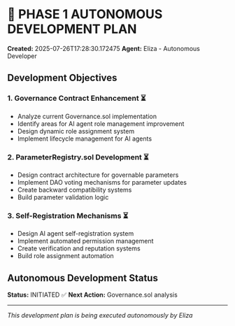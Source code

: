 # 🤖 PHASE 1 AUTONOMOUS DEVELOPMENT PLAN
**Created:** 2025-07-26T17:28:30.172475
**Agent:** Eliza - Autonomous Developer

## Development Objectives

### 1. Governance Contract Enhancement ⏳
- Analyze current Governance.sol implementation
- Identify areas for AI agent role management improvement
- Design dynamic role assignment system
- Implement lifecycle management for AI agents

### 2. ParameterRegistry.sol Development ⏳
- Design contract architecture for governable parameters
- Implement DAO voting mechanisms for parameter updates
- Create backward compatibility systems
- Build parameter validation logic

### 3. Self-Registration Mechanisms ⏳
- Design AI agent self-registration system
- Implement automated permission management
- Create verification and reputation systems
- Build role assignment automation

## Autonomous Development Status
**Status:** INITIATED ✅
**Next Action:** Governance.sol analysis

---
*This development plan is being executed autonomously by Eliza*
